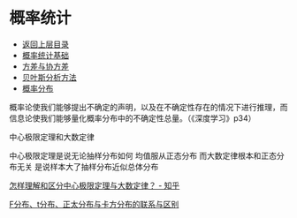 # 概率统计

* [返回上层目录](../mathematics.md)
* [概率统计基础](statistics-introduction/statistics-introduction.md)
* [方差与协方差](variance-and-covariance/variance-and-covariance.md)
* [贝叶斯分析方法](bayesian-analysis/bayesian-analysis.md)
* [概率分布](probability-distribution/probability-distribution.md)




概率论使我们能够提出不确定的声明，以及在不确定性存在的情况下进行推理，而信息论使我们能够量化概率分布中的不确定性总量。（《深度学习》p34）



中心极限定理和大数定律

中心极限定理是说无论抽样分布如何 均值服从正态分布 而大数定律根本和正态分布无关 是说样本大了抽样分布近似总体分布

[怎样理解和区分中心极限定理与大数定律？ - 知乎](https://www.zhihu.com/question/22913867/answer/274009483)



[F分布、t分布、正太分布与卡方分布的联系与区别](https://zhuanlan.zhihu.com/p/42136925)
